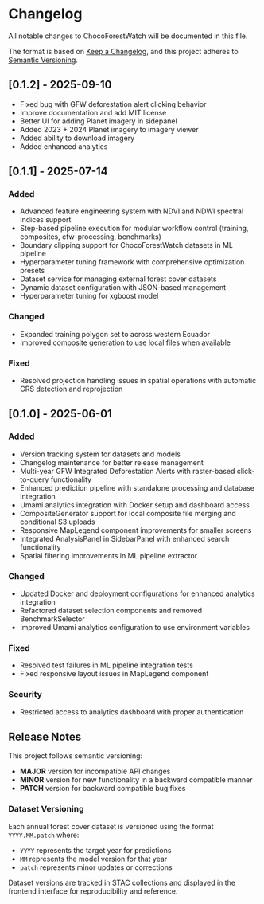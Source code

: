# Changelog

All notable changes to ChocoForestWatch will be documented in this file.

The format is based on [Keep a Changelog](https://keepachangelog.com/en/1.0.0/),
and this project adheres to [Semantic Versioning](https://semver.org/spec/v2.0.0.html).

## [0.1.2] - 2025-09-10
 - Fixed bug with GFW deforestation alert clicking behavior
 - Improve documentation and add MIT license
 - Better UI for adding Planet imagery in sidepanel
 - Added 2023 + 2024 Planet imagery to imagery viewer
 - Added ability to download imagery
 - Added enhanced analytics

## [0.1.1] - 2025-07-14

### Added
- Advanced feature engineering system with NDVI and NDWI spectral indices support
- Step-based pipeline execution for modular workflow control (training, composites, cfw-processing, benchmarks)
- Boundary clipping support for ChocoForestWatch datasets in ML pipeline
- Hyperparameter tuning framework with comprehensive optimization presets
- Dataset service for managing external forest cover datasets
- Dynamic dataset configuration with JSON-based management
- Hyperparameter tuning for xgboost model

### Changed
- Expanded training polygon set to across western Ecuador
- Improved composite generation to use local files when available

### Fixed
- Resolved projection handling issues in spatial operations with automatic CRS detection and reprojection


## [0.1.0] - 2025-06-01

### Added
- Version tracking system for datasets and models
- Changelog maintenance for better release management
- Multi-year GFW Integrated Deforestation Alerts with raster-based click-to-query functionality
- Enhanced prediction pipeline with standalone processing and database integration
- Umami analytics integration with Docker setup and dashboard access
- CompositeGenerator support for local composite file merging and conditional S3 uploads
- Responsive MapLegend component improvements for smaller screens
- Integrated AnalysisPanel in SidebarPanel with enhanced search functionality
- Spatial filtering improvements in ML pipeline extractor

### Changed
- Updated Docker and deployment configurations for enhanced analytics integration
- Refactored dataset selection components and removed BenchmarkSelector
- Improved Umami analytics configuration to use environment variables

### Fixed
- Resolved test failures in ML pipeline integration tests
- Fixed responsive layout issues in MapLegend component

### Security
- Restricted access to analytics dashboard with proper authentication

## Release Notes

This project follows semantic versioning:
- **MAJOR** version for incompatible API changes
- **MINOR** version for new functionality in a backward compatible manner  
- **PATCH** version for backward compatible bug fixes

### Dataset Versioning
Each annual forest cover dataset is versioned using the format `YYYY.MM.patch` where:
- `YYYY` represents the target year for predictions
- `MM` represents the model version for that year
- `patch` represents minor updates or corrections

Dataset versions are tracked in STAC collections and displayed in the frontend interface for reproducibility and reference.